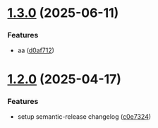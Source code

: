 # [1.3.0](https://github.com/ardaadalar-b/semantic-ci/compare/v1.2.0...v1.3.0) (2025-06-11)


### Features

* aa ([d0af712](https://github.com/ardaadalar-b/semantic-ci/commit/d0af71213a57b89ce5fa093b7c9d8b5f7e3d74ee))

# [1.2.0](https://github.com/ardaadalar-b/semantic-ci/compare/v1.1.1...v1.2.0) (2025-04-17)


### Features

* setup semantic-release changelog ([c0e7324](https://github.com/ardaadalar-b/semantic-ci/commit/c0e73247d6e0ebd0fadf87ab964e5bd061142e4b))
